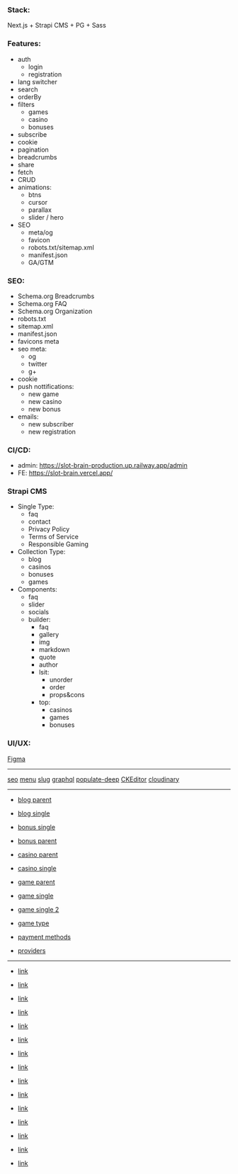 ### Stack:

Next.js + Strapi CMS + PG + Sass

### Features:

- auth
  - login
  - registration
- lang switcher
- search
- orderBy
- filters
  - games
  - casino
  - bonuses
- subscribe
- cookie
- pagination
- breadcrumbs
- share
- fetch
- CRUD
- animations:
  - btns
  - cursor
  - parallax
  - slider / hero
- SEO
  - meta/og
  - favicon
  - robots.txt/sitemap.xml
  - manifest.json
  - GA/GTM

### SEO:

- Schema.org Breadcrumbs
- Schema.org FAQ
- Schema.org Organization
- robots.txt
- sitemap.xml
- manifest.json
- favicons meta
- seo meta:
  - og
  - twitter
  - g+
- cookie
- push nottifications:
  - new game
  - new casino
  - new bonus
- emails:
  - new subscriber
  - new registration

### CI/CD:

- admin: https://slot-brain-production.up.railway.app/admin
- FE: https://slot-brain.vercel.app/

### Strapi CMS

- Single Type:
  - faq
  - contact
  - Privacy Policy
  - Terms of Service
  - Responsible Gaming
- Collection Type:
  - blog
  - casinos
  - bonuses
  - games
- Components:
  - faq
  - slider
  - socials
  - builder:
    - faq
    - gallery
    - img
    - markdown
    - quote
    - author
    - lsit:
      - unorder
      - order
      - props&cons
    - top:
      - casinos
      - games
      - bonuses

### UI/UX:

[Figma](<https://www.figma.com/file/blvc4FqtqX8tgoutsvkiqe/Casino-%2F-6.02.24-(Copy)?type=design&node-id=0-1&mode=design&t=vy9VfdADbTB2p4Vd-0>)

---

[seo](https://market.strapi.io/plugins/@strapi-plugin-seo)
[menu](https://market.strapi.io/plugins/strapi-plugin-menus)
[slug](https://market.strapi.io/plugins/strapi-plugin-slugify)
[graphql](https://market.strapi.io/plugins/@strapi-plugin-graphql)
[populate-deep](https://www.npmjs.com/package/strapi-plugin-populate-deep)
[CKEditor](https://market.strapi.io/plugins/@_sh-strapi-plugin-ckeditor#install-now-section)
[cloudinary](https://market.strapi.io/providers/@strapi-provider-upload-cloudinary#install-now-section)

---

- [blog parent](https://idealecasinos-production.up.railway.app/pages/blog.php)
- [blog single](https://idealecasinos-production.up.railway.app/pages/blog-single.php)

- [bonus single](https://idealecasinos-production.up.railway.app/pages/bonus-landing.php)
- [bonus parent]()

- [casino parent]()
- [casino single](https://idealecasinos-production.up.railway.app/pages/casino-review.php)

- [game parent]()
- [game single](https://idealecasinos-production.up.railway.app/pages/game-review.php)
- [game single 2](https://idealecasinos-production.up.railway.app/pages/game-landing.php)
- [game type](https://idealecasinos-production.up.railway.app/pages/game-type-landing.php)

- [payment methods]()
- [providers]()

---

- [link](https://idealecasinos-production.up.railway.app/pages/landing-page.php)

- [link](https://idealecasinos-production.up.railway.app/pages/casino-review.php)

- [link](https://idealecasinos-production.up.railway.app/pages/bonus-landing.php)

- [link](https://idealecasinos-production.up.railway.app/pages/game-landing.php)

- [link](https://idealecasinos-production.up.railway.app/pages/game-review.php)

- [link](https://idealecasinos-production.up.railway.app/pages/game-type-landing.php)

- [link](https://idealecasinos-production.up.railway.app/pages/game-type-landing-sidebar.php)

- [link](https://idealecasinos-production.up.railway.app/pages/payment-system.php)

- [link](https://idealecasinos-production.up.railway.app/pages/payment-system-sidebar.php)

- [link](https://idealecasinos-production.up.railway.app/pages/provider-landing.php)

- [link](https://idealecasinos-production.up.railway.app/pages/info-page.php)

- [link](https://idealecasinos-production.up.railway.app/pages/blog.php)

- [link](https://idealecasinos-production.up.railway.app/pages/blog-single.php)

- [link](https://idealecasinos-production.up.railway.app/pages/category.php)

- [link](https://idealecasinos-production.up.railway.app/pages/author.php)
